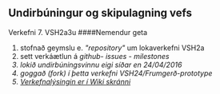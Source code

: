 ## Undirbúningur og skipulagning vefs
Verkefni 7. VSH2a3u 
####Nemendur geta 
<ol>
  <li>stofnað geymslu e. <i>"repository"</i> um lokaverkefni VSH2a</li>
  <li>sett verkáætlun á <i> github- issues - milestones</li>
  <li>lokið undirbúningsvinnu eigi síðar en 24/04/2016</li>
  <li>goggað (fork) í þetta verkefni VSH24/Frumgerð-prototype</li>
  <li><a href="https://github.com/VSH24/Frumgerd-prototype/wiki/%C3%9Dtarefni">Verkefnalýsingin er í Wiki skránni</a></li>
 </ol>
 
